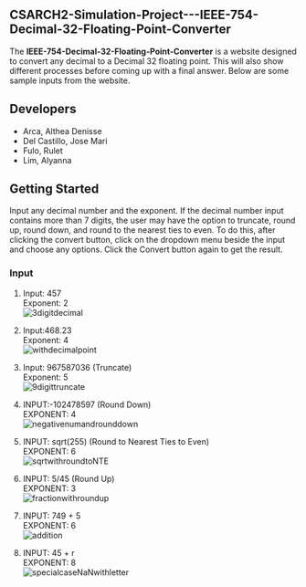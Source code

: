 <!-- ABOUT THE PROJECT -->
## CSARCH2-Simulation-Project---IEEE-754-Decimal-32-Floating-Point-Converter

The **IEEE-754-Decimal-32-Floating-Point-Converter** is a website designed to convert any decimal to a Decimal 32 floating point. This will also show different processes before coming up with a final answer. Below are some sample inputs from the website.

## Developers
* Arca, Althea Denisse<br>
* Del Castillo, Jose Mari<br>
* Fulo, Rulet<br>
* Lim, Alyanna<br>

<!-- GETTING STARTED -->
## Getting Started
Input any decimal number and the exponent. If the decimal number input contains more than 7 digits, the user may have the option to truncate, round up, round down, and round to the nearest ties to even. To do this, after clicking the convert button, click on the dropdown menu beside the input and choose any options. Click the Convert button again to get the result.

### Input

1. Input: 457<br>
   Exponent: 2<br>
   ![3digitdecimal](https://github.com/user-attachments/assets/9ac5b182-c851-44a9-adc8-c231c167cc4f)
   
2. Input:468.23<br>
   Exponent: 4<br>
   ![withdecimalpoint](https://github.com/user-attachments/assets/b68d929b-0bc1-4a34-a184-c88fc54d6367)

3. Input: 967587036 (Truncate)<br>
   Exponent: 5<br>
   ![9digittruncate](https://github.com/user-attachments/assets/9a5577fa-04fb-4813-9289-5004e8ee1a9e)

4. INPUT:-102478597 (Round Down)<br>
   EXPONENT: 4<br>
   ![negativenumandrounddown](https://github.com/user-attachments/assets/31ce94ef-00ed-4271-b366-27f7ca608988)
   
6. INPUT: sqrt(255) (Round to Nearest Ties to Even)<br>
   EXPONENT: 6<br>
   ![sqrtwithroundtoNTE](https://github.com/user-attachments/assets/821be649-a6e0-4357-988c-79f8f4928497)

7. INPUT: 5/45 (Round Up)<br>
   EXPONENT: 3<br>
   ![fractionwithroundup](https://github.com/user-attachments/assets/8d17abd3-8220-4216-827a-e0990a8d0a37)
   
8. INPUT: 749 + 5<br>
   EXPONENT: 6<br>
   ![addition](https://github.com/user-attachments/assets/68486705-790e-4c67-b051-0400085f7385)

9. INPUT: 45 + r<br>
   EXPONENT: 8<br>
   ![specialcaseNaNwithletter](https://github.com/user-attachments/assets/77c572fa-b057-4665-a98a-385b72b3680c)


